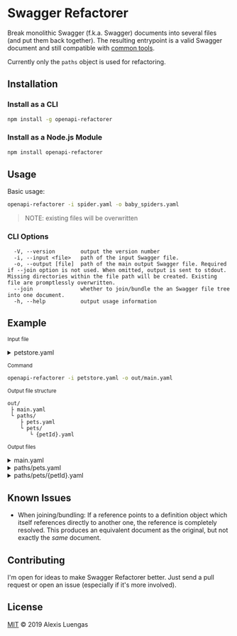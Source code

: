 # Swagger Refactorer

Break monolithic Swagger (f.k.a. Swagger) documents into several files (and put them back together). The resulting entrypoint is a valid Swagger document and still compatible with [common tools](https://openapi.tools/). 

Currently only the `paths` object is used for refactoring. 

## Installation

### Install as a CLI

```bash
npm install -g openapi-refactorer
```

### Install as a Node.js Module

```bash
npm install openapi-refactorer
```

## Usage

Basic usage:

```bash
openapi-refactorer -i spider.yaml -o baby_spiders.yaml
```

> NOTE: existing files will be overwritten

### CLI Options

```
  -V, --version        output the version number
  -i, --input <file>   path of the input Swagger file.
  -o, --output [file]  path of the main output Swagger file. Required if --join option is not used. When omitted, output is sent to stdout. Missing directories within the file path will be created. Existing file are promptlessly overwritten.
  --join               whether to join/bundle the an Swagger file tree into one document.
  -h, --help           output usage information
```

## Example

<sub>Input file</sub>

<details>
<summary>petstore.yaml</summary>

```yaml
openapi: 3.0.0
info:
  # (...)
paths:
  /pets:
    get:
      summary: List all pets
      operationId: listPets
      # (...)
      responses:
        default:
          description: unexpected error
          content:
            application/json:
              schema:
                $ref: "#/components/schemas/Error"
    post:
      summary: Create a pet
      operationId: createPets
      # (...)
  /pets/{petId}:
    get:
      summary: Info for a specific pet
      operationId: showPetById
      # (...)
      responses:
        default:
          description: unexpected error
          content:
            application/json:
              schema:
                $ref: '#/components/schemas/Error'
components:
  schemas:
    Error:
      required:
        - code
        - message
      properties:
        code:
          type: integer
          format: int32
        message:
          type: string
```
</details>

<sub>Command</sub>
```bash
openapi-refactorer -i petstore.yaml -o out/main.yaml
```

<sub>Output file structure</sub>
```
out/
 ├ main.yaml
 └ paths/
    ├ pets.yaml
    └ pets/
       └ {petId}.yaml
```

<sub>Output files</sub>

<details>
<summary>main.yaml</summary>

```yaml
openapi: 3.0.0
info:
  # (...)
paths:
  /pets:
    $ref: 'paths/pets.yaml#'
  '/pets/{petId}':
    $ref: 'paths/pets/%7BpetId%7D.yaml#'
components:
  schemas:
    Error:
      required:
        - code
        - message
      properties:
        code:
          type: integer
          format: int32
        message:
          type: string
```
</details>

<details>
<summary>paths/pets.yaml</summary>

```yaml
get:
  summary: List all pets
  operationId: listPets
  # (...)
  responses:
    default:
      description: unexpected error
      content:
        application/json:
          schema:
            $ref: "../main.yaml#/components/schemas/Error"
post:
  summary: Create a pet
  operationId: createPets
  # (...)
```
</details>

<details>
<summary>paths/pets/{petId}.yaml</summary>

```yaml
get:
  summary: Info for a specific pet
  operationId: showPetById
  # (...)
  responses:
    default:
      description: unexpected error
      content:
        application/json:
          schema:
            $ref: '../../main.yaml#/components/schemas/Error'
```
</details>

## Known Issues

- When joining/bundling: If a reference points to a definition object which itself references directly to another one, the reference is completely resolved. This produces an equivalent document as the original, but not exactly the _same_ document.

## Contributing

I'm open for ideas to make Swagger Refactorer better. Just send a pull request or open an issue (especially if it's more involved).

## License
[MIT](LICENSE) © 2019 Alexis Luengas
